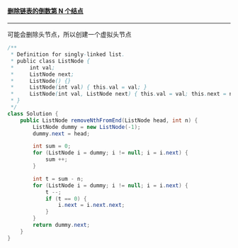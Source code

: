 #### <a href="https://leetcode.cn/problems/remove-nth-node-from-end-of-list/">删除链表的倒数第 N 个结点</a>

------------

可能会删除头节点，所以创建一个虚拟头节点

```java
/**
 * Definition for singly-linked list.
 * public class ListNode {
 *     int val;
 *     ListNode next;
 *     ListNode() {}
 *     ListNode(int val) { this.val = val; }
 *     ListNode(int val, ListNode next) { this.val = val; this.next = next; }
 * }
 */
class Solution {
    public ListNode removeNthFromEnd(ListNode head, int n) {
        ListNode dummy = new ListNode(-1);
        dummy.next = head;

        int sum = 0;
        for (ListNode i = dummy; i != null; i = i.next) {
            sum ++;
        }

        int t = sum - n;
        for (ListNode i = dummy; i != null; i = i.next) {
            t --;
            if (t == 0) {
                i.next = i.next.next;
            }
        }
        return dummy.next;
    }
}
```

